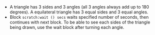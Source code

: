   -   A triangle has 3 sides and 3 angles (all 3 angles always add up to 180 degrees). A equilateral triangle has 3 equal sides and 3 equal angles.
  -   Block `scratch:wait () secs` waits specified number of seconds, then continues with next block. To be able to see each sides of the triangle being drawn, use the wait block after turning each angle.
